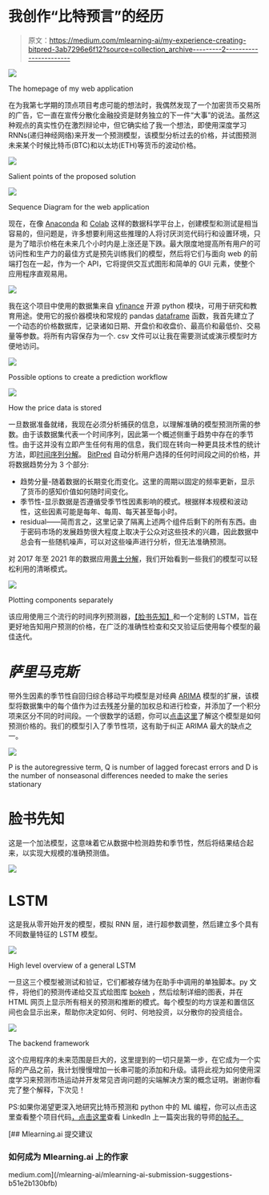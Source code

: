 # 我创作“比特预言”的经历

> 原文：<https://medium.com/mlearning-ai/my-experience-creating-bitpred-3ab7296e6f12?source=collection_archive---------2----------------------->

![](img/ff31470109a97b437a83eaf41b0e221e.png)

The homepage of my web application

在为我第七学期的顶点项目考虑可能的想法时，我偶然发现了一个加密货币交易所的广告，它一直在宣传分散化金融投资是财务独立的下一件“大事”的说法。虽然这种观点的真实性仍在激烈辩论中，但它确实给了我一个想法，即使用深度学习 RNNs(递归神经网络)来开发一个预测模型，该模型分析过去的价格，并试图预测未来某个时候比特币(BTC)和以太坊(ETH)等货币的波动价格。

![](img/4aa94199d2f00f114f81fbc07d243378.png)

Salient points of the proposed solution

![](img/9810de2e0f19c92aeb2b8252de62873e.png)

Sequence Diagram for the web application

现在，在像 [Anaconda](https://www.anaconda.com/) 和 [Colab](https://research.google.com/colaboratory/) 这样的数据科学平台上，创建模型和测试是相当容易的，但问题是，许多想要利用这些推理的人将讨厌浏览代码行和设置环境，只是为了暗示价格在未来几个小时内是上涨还是下跌。最大限度地提高所有用户的可访问性和生产力的最佳方式是预先训练我们的模型，然后将它们与面向 web 的前端打包在一起，作为一个 API，它将提供交互式图形和简单的 GUI 元素，使整个应用程序直观易用。

![](img/499eaf146b7ec4153577a3cf21b14951.png)

我在这个项目中使用的数据集来自 [yfinance](https://pypi.org/project/yfinance/) 开源 python 模块，可用于研究和教育用途。使用它的报价器模块和常规的 pandas [dataframe](https://pandas.pydata.org/docs/reference/api/pandas.DataFrame.html) 函数，我首先建立了一个动态的价格数据库，记录诸如日期、开盘价和收盘价、最高价和最低价、交易量等参数。将所有内容保存为一个. csv 文件可以让我在需要测试或演示模型时方便地访问。

![](img/b2fb9f7eb41c7be70abab4cd5588918e.png)

Possible options to create a prediction workflow

![](img/dc90cb82fd494b3006ad2dce0c36134a.png)

How the price data is stored

一旦数据准备就绪，我现在必须分析捕获的信息，以理解准确的模型预测所需的参数。由于该数据集代表一个时间序列，因此第一个概述侧重于趋势中存在的季节性。由于这并没有立即产生任何有用的信息，我们现在转向一种更具技术性的统计方法，即[时间序列分解](https://otexts.com/fpp2/decomposition.html)。 [BitPred](https://github.com/HyperexD/BitPred) 自动分析用户选择的任何时间段之间的价格，并将数据趋势分为 3 个部分:

*   趋势分量-随着数据的长期变化而变化。这里的周期以固定的频率更新，显示了货币的感知价值如何随时间变化。
*   季节性-显示数据是否遵循受季节性因素影响的模式。根据样本规模和波动性，这些因素可能是每年、每周、每天甚至每小时。
*   residual——简而言之，这里记录了隔离上述两个组件后剩下的所有东西。由于密码市场的发展趋势很大程度上取决于公众对这些技术的兴趣，因此数据中总会有一些随机噪声，可以对这些噪声进行分析，但无法准确预测。

对 2017 年至 2021 年的数据应用[黄土分解](https://otexts.com/fpp2/stl.html)，我们开始看到一些我们的模型可以轻松利用的清晰模式。

![](img/daaec4f2d69e82e63fada1f14c9a1d9b.png)

Plotting components separately

该应用使用三个流行的时间序列预测器，[【脸书先知】](https://facebook.github.io/prophet/)和一个定制的 LSTM，旨在更好地告知用户预测的价格，在广泛的准确性检查和交叉验证后使用每个模型的最佳迭代。

# ***萨里马克斯***

带外生因素的季节性自回归综合移动平均模型是对经典 [ARIMA](https://en.wikipedia.org/wiki/Autoregressive_integrated_moving_average) 模型的扩展，该模型将数据集中的每个值作为过去残差分量的加权总和进行检查，并添加了一个积分项来区分不同的时间段。一个很数学的话题，你可以[点击这里](https://otexts.com/fpp2/arima.html)了解这个模型是如何预测价格的。我们的模型引入了季节性项，这有助于纠正 ARIMA 最大的缺点之一。

![](img/3c9ace7efdafbbdda8a93926f3146020.png)

P is the autoregressive term, Q is number of lagged forecast errors and D is the number of nonseasonal differences needed to make the series stationary

# **脸书先知**

这是一个加法模型，这意味着它从数据中检测趋势和季节性，然后将结果结合起来，以实现大规模的准确预测值。

![](img/c27632115738090c1f4379c9fbc04e46.png)

# **LSTM**

这是我从零开始开发的模型，模拟 RNN 层，进行超参数调整，然后建立多个具有不同数量特征的 LSTM 模型。

![](img/8224b9bdb0daa15201f5ee652d679a6d.png)

High level overview of a general LSTM

一旦这三个模型被测试和验证，它们都被存储为在助手中调用的单独脚本。py 文件，将他们的预测传递给交互式绘图库 [bokeh](https://bokeh.org/) ，然后绘制详细的图表，并在 HTML 网页上显示所有相关的预测和推断的模式。每个模型的均方误差和置信区间也会显示出来，帮助你决定如何、何时、何地投资，以分散你的投资组合。

![](img/64da64eddd5821840f6ffbd2a9dd88e6.png)

The backend framework

这个应用程序的未来范围是巨大的，这里提到的一切只是第一步，在它成为一个实际的产品之前，我计划慢慢增加一长串可能的添加和升级。请将此视为如何使用深度学习来预测市场运动并开发常见咨询问题的尖端解决方案的概念证明。谢谢你看完了整个解释，下次见！

PS:如果你渴望更深入地研究比特币预测和 python 中的 ML 编程，你可以点击这里查看整个项目代码[，点击这里](https://github.com/HyperexD/BitPred)查看 LinkedIn 上一篇突出我的导师[的帖子。](https://www.linkedin.com/posts/kanishka-pandey-249a8a145_machinelearnig-bitcoin-capstoneproject-activity-6852174529544933377-tV2r)

[](/mlearning-ai/mlearning-ai-submission-suggestions-b51e2b130bfb) [## Mlearning.ai 提交建议

### 如何成为 Mlearning.ai 上的作家

medium.com](/mlearning-ai/mlearning-ai-submission-suggestions-b51e2b130bfb)